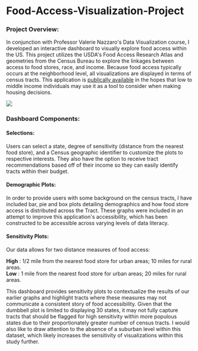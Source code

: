 # Food-Access-Visualization-Project

### Project Overview: 

In conjunction with Professor Valerie Nazzaro's Data Visualization course, I developed an interactive dashboard to visually explore food access within the US. This project utilizes the USDA's Food Access Research Atlas and geometries from the Census Bureau to explore the linkages between access to food stores, race, and income. Because food access typically occurs at the neighborhood level, all visualizations are displayed in terms of census tracts. This application is [publically available](https://azagoren.shinyapps.io/food_access) in the hopes that low to middle income individuals may use it as a tool to consider when making housing decisions. 


![](fa.gif)


### Dashboard Components: 

#### Selections: 
Users can select a state, degree of sensitivity (distance from the nearest food store), and a Census geographic identifier  to customize the plots to respective interests. They also have the option to receive tract recommendations based off of their income so they can easily identify tracts within their budget. 

#### Demographic Plots: 

In order to provide users with some background on the census tracts, I have included bar, pie and box plots detailing demographics and how food store access is distributed across the Tract. These graphs were included in an attempt to improve this application's accessibility, which has been constructed to be accessible across varying levels of data literacy. 

#### Sensitivity Plots: 

Our data allows for two distance measures of food access: 

**High** : 1/2 mile from the nearest food store for urban areas; 10 miles for rural areas. <br>
**Low** :  1 mile from the nearest food store for urban areas; 20 miles for rural areas. <br>

This dashboard provides sensitivity plots to contextualize the results of our earlier graphs and highlight tracts where these measures may not communicate a consistent story of food accessibility. Given that the dumbbell plot is limited to displaying 30 states, it may not fully capture tracts that should be flagged for high sensitivity within more populous states due to their proportionately greater number of census tracts. I would also like to draw attention to the absence of a suburban level within this dataset, which likely increases the sensitivity of visualizations within this study further.
